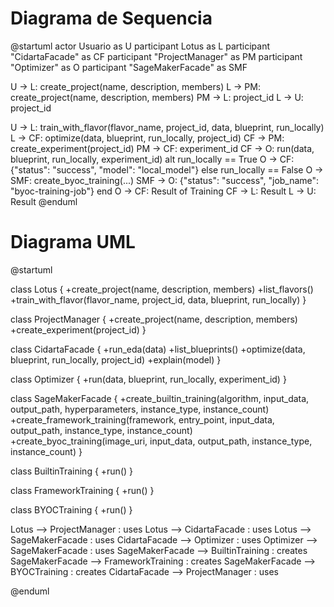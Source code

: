 # Diagrama de Sequencia

@startuml
actor Usuario as U
participant Lotus as L
participant "CidartaFacade" as CF
participant "ProjectManager" as PM
participant "Optimizer" as O
participant "SageMakerFacade" as SMF

U -> L: create_project(name, description, members)
L -> PM: create_project(name, description, members)
PM -> L: project_id
L -> U: project_id

U -> L: train_with_flavor(flavor_name, project_id, data, blueprint, run_locally)
L -> CF: optimize(data, blueprint, run_locally, project_id)
CF -> PM: create_experiment(project_id)
PM -> CF: experiment_id
CF -> O: run(data, blueprint, run_locally, experiment_id)
alt run_locally == True
    O -> CF: {"status": "success", "model": "local_model"}
else run_locally == False
    O -> SMF: create_byoc_training(...)
    SMF -> O: {"status": "success", "job_name": "byoc-training-job"}
end
O -> CF: Result of Training
CF -> L: Result
L -> U: Result
@enduml


# Diagrama UML

@startuml

class Lotus {
  +create_project(name, description, members)
  +list_flavors()
  +train_with_flavor(flavor_name, project_id, data, blueprint, run_locally)
}

class ProjectManager {
  +create_project(name, description, members)
  +create_experiment(project_id)
}

class CidartaFacade {
  +run_eda(data)
  +list_blueprints()
  +optimize(data, blueprint, run_locally, project_id)
  +explain(model)
}

class Optimizer {
  +run(data, blueprint, run_locally, experiment_id)
}

class SageMakerFacade {
  +create_builtin_training(algorithm, input_data, output_path, hyperparameters, instance_type, instance_count)
  +create_framework_training(framework, entry_point, input_data, output_path, instance_type, instance_count)
  +create_byoc_training(image_uri, input_data, output_path, instance_type, instance_count)
}

class BuiltinTraining {
  +run()
}

class FrameworkTraining {
  +run()
}

class BYOCTraining {
  +run()
}

Lotus --> ProjectManager : uses
Lotus --> CidartaFacade : uses
Lotus --> SageMakerFacade : uses
CidartaFacade --> Optimizer : uses
Optimizer --> SageMakerFacade : uses
SageMakerFacade --> BuiltinTraining : creates
SageMakerFacade --> FrameworkTraining : creates
SageMakerFacade --> BYOCTraining : creates
CidartaFacade --> ProjectManager : uses

@enduml
